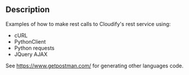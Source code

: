 ## Description ##

Examples of how to make rest calls to Cloudify's rest service using:
+ cURL
+ PythonClient
+ Python requests
+ JQuery AJAX

See https://www.getpostman.com/ for generating other languages code.